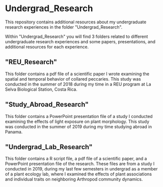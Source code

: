 # Undergrad_Research
This repository contains additional resources about my undergraduate research experiences in the folder "Undergrad_Research". 

Within "Undergrad_Research" you will find 3 folders related to different undergraduate research experiences and some papers, presentations, and additional resources for each experience. 

## "REU_Research"
This folder contains a pdf file of a scientific paper I wrote examining the spatial and temporal behavior of collared peccaries. This study was conducted in the summer of 2018 during my time in a REU program at La Selva Biological Station, Costa Rica. 

## "Study_Abroad_Research"
This folder contains a PowerPoint presentation file of a study I conducted examining the effects of light exposure on plant morphology. This study was conducted in the summer of 2019 during my time studying abroad in Panama. 

## "Undergrad_Lab_Research"
This folder contains a R script file, a pdf file of a scientific paper, and a PowerPoint presentation file of the research. 
These files are from a study I conducted in 2019, during my last few semesters in undergrad as a member of a plant ecology lab, where I examined the effects of plant associations and individual traits on neighboring Arthropod community dynamics. 
